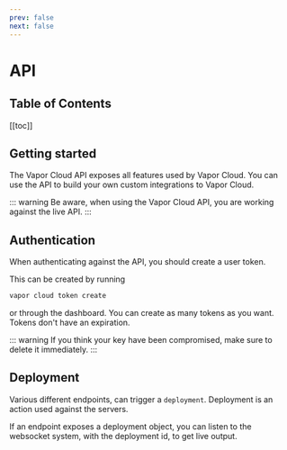 ```yaml
---
prev: false
next: false
---
```


# API

## Table of Contents

[[toc]]

## Getting started

The Vapor Cloud API exposes all features used by Vapor Cloud. You can use the API to build your own custom integrations
to Vapor Cloud.

::: warning
Be aware, when using the Vapor Cloud API, you are working against the live API.
:::

## Authentication

When authenticating against the API, you should create a user token.

This can be created by running

```bash
vapor cloud token create
```

or through the dashboard. You can create as many tokens as you want. Tokens don't have an expiration.

::: warning
If you think your key have been compromised, make sure to delete it immediately.
:::

## Deployment

Various different endpoints, can trigger a `deployment`. Deployment is an action used against the servers.

If an endpoint exposes a deployment object, you can listen to the websocket system, with the deployment id, to get live output.

